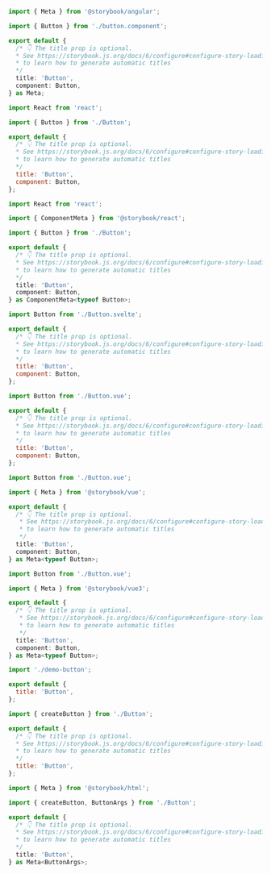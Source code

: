 ```ts filename="Button.stories.ts" renderer="angular" language="ts"
import { Meta } from '@storybook/angular';

import { Button } from './button.component';

export default {
  /* 👇 The title prop is optional.
  * See https://storybook.js.org/docs/6/configure#configure-story-loading
  * to learn how to generate automatic titles
  */
  title: 'Button',
  component: Button,
} as Meta;
```
```js filename="Button.stories.js|jsx" renderer="react" language="js"
import React from 'react';

import { Button } from './Button';

export default {
  /* 👇 The title prop is optional.
  * See https://storybook.js.org/docs/6/configure#configure-story-loading
  * to learn how to generate automatic titles
  */
  title: 'Button',
  component: Button,
};
```
```ts filename="Button.stories.ts|tsx" renderer="react" language="ts"
import React from 'react';

import { ComponentMeta } from '@storybook/react';

import { Button } from './Button';

export default {
  /* 👇 The title prop is optional.
  * See https://storybook.js.org/docs/6/configure#configure-story-loading
  * to learn how to generate automatic titles
  */
  title: 'Button',
  component: Button,
} as ComponentMeta<typeof Button>;
```
```js filename="Button.stories.js" renderer="svelte" language="js"
import Button from './Button.svelte';

export default {
  /* 👇 The title prop is optional.
  * See https://storybook.js.org/docs/6/configure#configure-story-loading
  * to learn how to generate automatic titles
  */
  title: 'Button',
  component: Button,
};
```
```js filename="Button.stories.js" renderer="vue" language="js"
import Button from './Button.vue';

export default {
  /* 👇 The title prop is optional.
  * See https://storybook.js.org/docs/6/configure#configure-story-loading
  * to learn how to generate automatic titles
  */
  title: 'Button',
  component: Button,
};
```
```ts filename="Button.stories.ts" renderer="vue" language="ts" tabTitle="ts-2"
import Button from './Button.vue';

import { Meta } from '@storybook/vue';

export default {
  /* 👇 The title prop is optional.
   * See https://storybook.js.org/docs/6/configure#configure-story-loading
   * to learn how to generate automatic titles
   */
  title: 'Button',
  component: Button,
} as Meta<typeof Button>;
```
```ts filename="Button.stories.ts" renderer="vue" language="ts" tabTitle="ts-3"
import Button from './Button.vue';

import { Meta } from '@storybook/vue3';

export default {
  /* 👇 The title prop is optional.
   * See https://storybook.js.org/docs/6/configure#configure-story-loading
   * to learn how to generate automatic titles
   */
  title: 'Button',
  component: Button,
} as Meta<typeof Button>;
```
```js filename="demo-button.stories.js" renderer="web-components" language="js"
import './demo-button';

export default {
  title: 'Button',
};
```
```js filename="Button.stories.js" renderer="html" language="js"
import { createButton } from './Button';

export default {
  /* 👇 The title prop is optional.
  * See https://storybook.js.org/docs/6/configure#configure-story-loading
  * to learn how to generate automatic titles
  */
  title: 'Button',
};
```
```ts filename="Button.stories.ts" renderer="html" language="ts"
import { Meta } from '@storybook/html';

import { createButton, ButtonArgs } from './Button';

export default {
  /* 👇 The title prop is optional.
  * See https://storybook.js.org/docs/6/configure#configure-story-loading
  * to learn how to generate automatic titles
  */
  title: 'Button',
} as Meta<ButtonArgs>;
```
